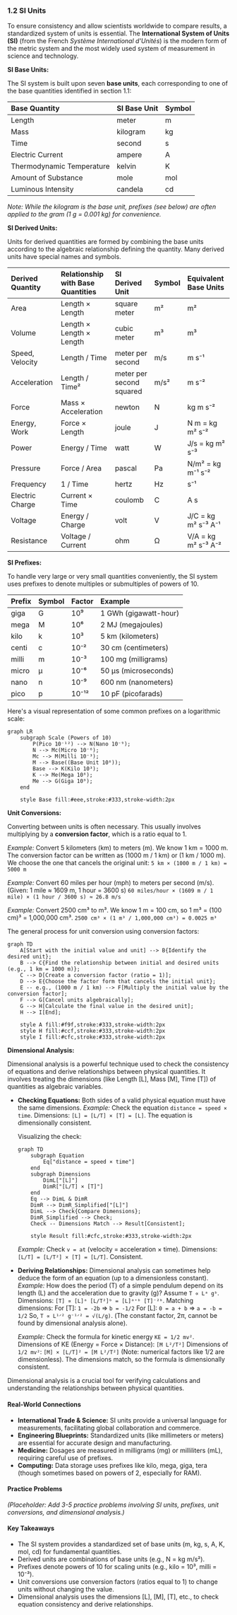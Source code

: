### 1.2 SI Units
To ensure consistency and allow scientists worldwide to compare results, a standardized system of units is essential. The **International System of Units (SI)** (from the French *Système International d'Unités*) is the modern form of the metric system and the most widely used system of measurement in science and technology.

**SI Base Units:**

The SI system is built upon seven **base units**, each corresponding to one of the base quantities identified in section 1.1:

| Base Quantity             | SI Base Unit | Symbol |
| :------------------------ | :----------- | :----- |
| Length                    | meter        | m      |
| Mass                      | kilogram     | kg     |
| Time                      | second       | s      |
| Electric Current          | ampere       | A      |
| Thermodynamic Temperature | kelvin       | K      |
| Amount of Substance       | mole         | mol    |
| Luminous Intensity        | candela      | cd     |

*Note: While the kilogram is the base unit, prefixes (see below) are often applied to the gram (1 g = 0.001 kg) for convenience.*

**SI Derived Units:**

Units for derived quantities are formed by combining the base units according to the algebraic relationship defining the quantity. Many derived units have special names and symbols.

| Derived Quantity | Relationship with Base Quantities | SI Derived Unit | Symbol | Equivalent Base Units |
| :--------------- | :-------------------------------- | :-------------- | :----- | :-------------------- |
| Area             | Length × Length                   | square meter    | m²     | m²                    |
| Volume           | Length × Length × Length          | cubic meter     | m³     | m³                    |
| Speed, Velocity  | Length / Time                     | meter per second| m/s    | m s⁻¹                 |
| Acceleration     | Length / Time²                    | meter per second squared | m/s² | m s⁻² |
| Force            | Mass × Acceleration               | newton          | N      | kg m s⁻²              |
| Energy, Work     | Force × Length                    | joule           | J      | N m = kg m² s⁻²       |
| Power            | Energy / Time                     | watt            | W      | J/s = kg m² s⁻³       |
| Pressure         | Force / Area                      | pascal          | Pa     | N/m² = kg m⁻¹ s⁻²     |
| Frequency        | 1 / Time                          | hertz           | Hz     | s⁻¹                   |
| Electric Charge  | Current × Time                    | coulomb         | C      | A s                   |
| Voltage          | Energy / Charge                   | volt            | V      | J/C = kg m² s⁻³ A⁻¹   |
| Resistance       | Voltage / Current                 | ohm             | Ω      | V/A = kg m² s⁻³ A⁻²   |

**SI Prefixes:**

To handle very large or very small quantities conveniently, the SI system uses prefixes to denote multiples or submultiples of powers of 10.

| Prefix | Symbol | Factor     | Example         |
| :----- | :----- | :--------- | :-------------- |
| giga   | G      | 10⁹        | 1 GWh (gigawatt-hour) |
| mega   | M      | 10⁶        | 2 MJ (megajoules) |
| kilo   | k      | 10³        | 5 km (kilometers) |
| centi  | c      | 10⁻²       | 30 cm (centimeters) |
| milli  | m      | 10⁻³       | 100 mg (milligrams) |
| micro  | µ      | 10⁻⁶       | 50 µs (microseconds) |
| nano   | n      | 10⁻⁹       | 600 nm (nanometers) |
| pico   | p      | 10⁻¹²      | 10 pF (picofarads) |

Here's a visual representation of some common prefixes on a logarithmic scale:

```mermaid
graph LR
    subgraph Scale (Powers of 10)
        P(Pico 10⁻¹²) --> N(Nano 10⁻⁹);
        N --> Mc(Micro 10⁻⁶);
        Mc --> M(Milli 10⁻³);
        M --> Base((Base Unit 10⁰));
        Base --> K(Kilo 10³);
        K --> Me(Mega 10⁶);
        Me --> G(Giga 10⁹);
    end

    style Base fill:#eee,stroke:#333,stroke-width:2px
```

**Unit Conversions:**

Converting between units is often necessary. This usually involves multiplying by a **conversion factor**, which is a ratio equal to 1.

*Example:* Convert 5 kilometers (km) to meters (m).
We know 1 km = 1000 m. The conversion factor can be written as (1000 m / 1 km) or (1 km / 1000 m). We choose the one that cancels the original unit:
`5 km × (1000 m / 1 km) = 5000 m`

*Example:* Convert 60 miles per hour (mph) to meters per second (m/s).
(Given: 1 mile ≈ 1609 m, 1 hour = 3600 s)
`60 miles/hour × (1609 m / 1 mile) × (1 hour / 3600 s) ≈ 26.8 m/s`

*Example:* Convert 2500 cm³ to m³.
We know 1 m = 100 cm, so 1 m³ = (100 cm)³ = 1,000,000 cm³.
`2500 cm³ × (1 m³ / 1,000,000 cm³) = 0.0025 m³`

The general process for unit conversion using conversion factors:

```mermaid
graph TD
    A[Start with the initial value and unit] --> B{Identify the desired unit};
    B --> C{Find the relationship between initial and desired units (e.g., 1 km = 1000 m)};
    C --> D[Create a conversion factor (ratio = 1)];
    D --> E{Choose the factor form that cancels the initial unit};
    E -- e.g., (1000 m / 1 km) --> F[Multiply the initial value by the conversion factor];
    F --> G[Cancel units algebraically];
    G --> H[Calculate the final value in the desired unit];
    H --> I[End];

    style A fill:#f9f,stroke:#333,stroke-width:2px
    style H fill:#ccf,stroke:#333,stroke-width:2px
    style I fill:#cfc,stroke:#333,stroke-width:2px
```

**Dimensional Analysis:**

Dimensional analysis is a powerful technique used to check the consistency of equations and derive relationships between physical quantities. It involves treating the dimensions (like Length [L], Mass [M], Time [T]) of quantities as algebraic variables.

*   **Checking Equations:** Both sides of a valid physical equation must have the same dimensions.
    *Example:* Check the equation `distance = speed × time`.
    Dimensions: `[L] = [L/T] × [T] = [L]`. The equation is dimensionally consistent.

    Visualizing the check:
    ```mermaid
    graph TD
        subgraph Equation
            Eq["distance = speed × time"]
        end
        subgraph Dimensions
            DimL["[L]"]
            DimR["[L/T] × [T]"]
        end
        Eq --> DimL & DimR
        DimR --> DimR_Simplified["[L]"]
        DimL --> Check{Compare Dimensions};
        DimR_Simplified --> Check;
        Check -- Dimensions Match --> Result[Consistent];

        style Result fill:#cfc,stroke:#333,stroke-width:2px
    ```

    *Example:* Check `v = at` (velocity = acceleration × time).
    Dimensions: `[L/T] = [L/T²] × [T] = [L/T]`. Consistent.
*   **Deriving Relationships:** Dimensional analysis can sometimes help deduce the form of an equation (up to a dimensionless constant).
    *Example:* How does the period (T) of a simple pendulum depend on its length (L) and the acceleration due to gravity (g)?
    Assume `T ∝ Lᵃ gᵇ`. Dimensions: `[T] ∝ [L]ᵃ [L/T²]ᵇ = [L]ᵃ⁺ᵇ [T]⁻²ᵇ`.
    Matching dimensions:
    For [T]: `1 = -2b` => `b = -1/2`
    For [L]: `0 = a + b` => `a = -b = 1/2`
    So, `T ∝ L¹ᐟ² g⁻¹ᐟ² = √(L/g)`. (The constant factor, 2π, cannot be found by dimensional analysis alone).

    *Example:* Check the formula for kinetic energy `KE = 1/2 mv²`.
    Dimensions of KE (Energy = Force × Distance): `[M L²/T²]`
    Dimensions of `1/2 mv²`: `[M] × [L/T]² = [M L²/T²]` (Note: numerical factors like 1/2 are dimensionless).
    The dimensions match, so the formula is dimensionally consistent.

Dimensional analysis is a crucial tool for verifying calculations and understanding the relationships between physical quantities.

#### Real-World Connections

*   **International Trade & Science:** SI units provide a universal language for measurements, facilitating global collaboration and commerce.
*   **Engineering Blueprints:** Standardized units (like millimeters or meters) are essential for accurate design and manufacturing.
*   **Medicine:** Dosages are measured in milligrams (mg) or milliliters (mL), requiring careful use of prefixes.
*   **Computing:** Data storage uses prefixes like kilo, mega, giga, tera (though sometimes based on powers of 2, especially for RAM).

#### Practice Problems

*(Placeholder: Add 3-5 practice problems involving SI units, prefixes, unit conversions, and dimensional analysis.)*

#### Key Takeaways

*   The SI system provides a standardized set of base units (m, kg, s, A, K, mol, cd) for fundamental quantities.
*   Derived units are combinations of base units (e.g., N = kg m/s²).
*   Prefixes denote powers of 10 for scaling units (e.g., kilo = 10³, milli = 10⁻³).
*   Unit conversions use conversion factors (ratios equal to 1) to change units without changing the value.
*   Dimensional analysis uses the dimensions [L], [M], [T], etc., to check equation consistency and derive relationships.